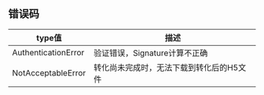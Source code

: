## 错误码

type值|描述
---|---
AuthenticationError|验证错误，Signature计算不正确
NotAcceptableError|转化尚未完成时，无法下载到转化后的H5文件
